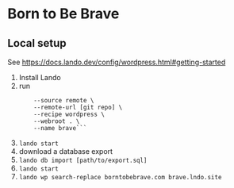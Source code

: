 Born to Be Brave
================

Local setup
-----------

See https://docs.lando.dev/config/wordpress.html#getting-started

1. Install Lando
2. run 
	```lando init 
		--source remote \
		--remote-url [git repo] \
		--recipe wordpress \
		--webroot . \
		--name brave```

3. `lando start`
4. download a database export
5. `lando db import [path/to/export.sql]`
6. `lando start`
7. `lando wp search-replace borntobebrave.com brave.lndo.site`